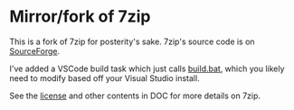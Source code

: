 # Mirror/fork of 7zip

This is a fork of 7zip for posterity's sake. 7zip's source code is on [SourceForge](https://sourceforge.net/projects/sevenzip/files/7-Zip/).

I've added a VSCode build task which just calls [build.bat](./CPP/7zip/build.bat), which you likely need to modify based off your Visual Studio install.

See the [license](./DOC/License.txt) and other contents in DOC for more details on 7zip.

